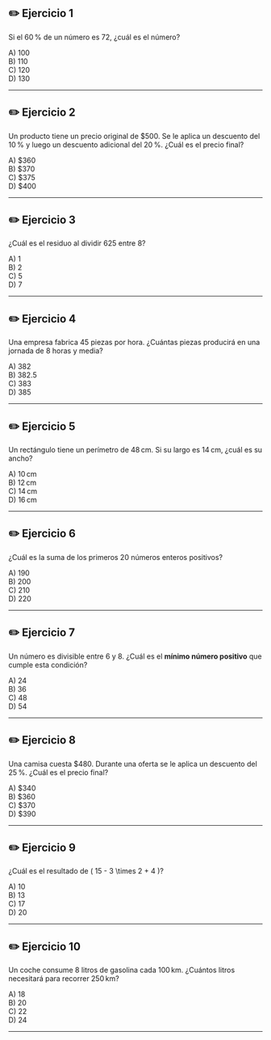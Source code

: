 ## ✏️ Ejercicio 1
Si el 60 % de un número es 72, ¿cuál es el número?

A) 100  
B) 110  
C) 120  
D) 130  


---

## ✏️ Ejercicio 2
Un producto tiene un precio original de \$500. Se le aplica un descuento del 10 % y luego un descuento adicional del 20 %. ¿Cuál es el precio final?

A) \$360  
B) \$370  
C) \$375  
D) \$400  


---

## ✏️ Ejercicio 3
¿Cuál es el residuo al dividir 625 entre 8?

A) 1  
B) 2  
C) 5  
D) 7  


---

## ✏️ Ejercicio 4
Una empresa fabrica 45 piezas por hora. ¿Cuántas piezas producirá en una jornada de 8 horas y media?

A) 382  
B) 382.5  
C) 383  
D) 385  


---

## ✏️ Ejercicio 5
Un rectángulo tiene un perímetro de 48 cm. Si su largo es 14 cm, ¿cuál es su ancho?

A) 10 cm  
B) 12 cm  
C) 14 cm  
D) 16 cm  


---

## ✏️ Ejercicio 6
¿Cuál es la suma de los primeros 20 números enteros positivos?

A) 190  
B) 200  
C) 210  
D) 220  


---

## ✏️ Ejercicio 7
Un número es divisible entre 6 y 8. ¿Cuál es el **mínimo número positivo** que cumple esta condición?

A) 24  
B) 36  
C) 48  
D) 54  


---

## ✏️ Ejercicio 8
Una camisa cuesta \$480. Durante una oferta se le aplica un descuento del 25 %. ¿Cuál es el precio final?

A) \$340  
B) \$360  
C) \$370  
D) \$390  


---

## ✏️ Ejercicio 9
¿Cuál es el resultado de \( 15 - 3 \times 2 + 4 \)?

A) 10  
B) 13  
C) 17  
D) 20  


---

## ✏️ Ejercicio 10
Un coche consume 8 litros de gasolina cada 100 km. ¿Cuántos litros necesitará para recorrer 250 km?

A) 18  
B) 20  
C) 22  
D) 24  


---
